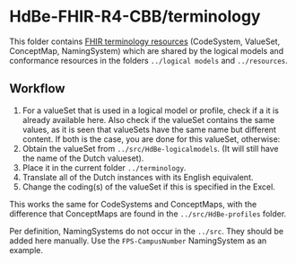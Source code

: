 # HdBe-FHIR-R4-CBB/terminology
This folder contains [FHIR terminology resources](http://hl7.org/fhir/terminologies.html) (CodeSystem, ValueSet, ConceptMap, NamingSystem) which are shared by the logical models and conformance resources in the folders `../logical models` and  `../resources`.

## Workflow
1. For a valueSet that is used in a logical model or profile, check if a it is already available here. Also check if the valueSet contains the same values, as it is seen that valueSets have the same name but different content. If both is the case, you are done for this valueSet, otherwise:
2. Obtain the valueSet from `../src/HdBe-logicalmodels`. (It will still have the name of the Dutch valueset). 
3. Place it in the current folder `../terminology`.
4. Translate all of the Dutch instances with its English equivalent.
5. Change the coding(s) of the valueSet if this is specified in the Excel.

This works the same for CodeSystems and ConceptMaps, with the difference that ConceptMaps are found in the `../src/HdBe-profiles` folder.

Per definition, NamingSystems do not occur in the `../src`. They should be added here manually. Use the `FPS-CampusNumber` NamingSystem as an example.